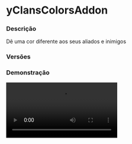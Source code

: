 # yClansColorsAddon
<secondary-label ref="addons"/>

### Descrição
Dê uma cor diferente aos seus aliados e inimigos

### Versões
<secondary-label ref="1.8"/>
<secondary-label ref="1.9"/>
<secondary-label ref="1.10"/>
<secondary-label ref="1.11"/>
<secondary-label ref="1.12"/>
<secondary-label ref="1.13"/>
<secondary-label ref="1.14"/>
<secondary-label ref="1.15"/>
<secondary-label ref="1.16"/>
<secondary-label ref="1.17"/>
<secondary-label ref="1.18"/>
<secondary-label ref="1.19"/>
<secondary-label ref="1.20"/>
<secondary-label ref="1.21"/>

### Demonstração
<video src="https://i.imgur.com/d8t9Ed8.png"/>


## Configuração
<primary-label ref="config"/>
Confira os arquivos de configuração deste plugin e revise os detalhes para garantir uma implementação correta.

<chapter title="Arquivos de Configuração" collapsible="true">
<chapter title="Estrutura do diretório" collapsible="false">
<code-block lang="plain text" ignore-vars="true">
Estrutura do diretório:
└── yClansColorsAddon/
    └── config.yml
</code-block>
</chapter>

<chapter title="config.yml" collapsible="true">
<code-block lang="yaml" ignore-vars="true">
<![CDATA[
#         ____ _                  ____      _                   _       _     _
#  _   _ / ___| | __ _ _ __  ___ / ___|___ | | ___  _ __ ___   / \   __| | __| | ___  _ __
# | | | | |   | |/ _` | '_ \/ __| |   / _ \| |/ _ \| '__/ __| / _ \ / _` |/ _` |/ _ \| '_ \
# | |_| | |___| | (_| | | | \__ \ |__| (_) | | (_) | |  \__ \/ ___ \ (_| | (_| | (_) | | | |
#  \__, |\____|_|\__,_|_| |_|___/\____\___/|_|\___/|_|  |___/_/   \_\__,_|\__,_|\___/|_| |_|
#  |___/
#

# Formatação da placeholder (RELATIVE)
# Para testes, use o comando "/papi parserel <player> <player> %rel_yclanscolorsaddon_color%TESTE"
#
# PLACEHOLDER: %rel_yclanscolorsaddon_color%
#
placeholders:
  no-clan: '&7'
  same-clan: '&a'
  clan-ally: '&2[A] &a'
  clan-neutral: '&c'
  clan-rival: '&4[R] &c'
]]>
</code-block>
</chapter>

</chapter>


## Erros comuns
<primary-label ref="errors"/>

Antes de configurar o plugin, revise os pontos listados aqui para evitar problemas frequentes durante a configuração.

<seealso style="cards">
    <category ref="wrs">
        <a href="yplugins.md"></a>        <a href="https://ystoreplugins.com.br/plugins/detalhes/153-yClansColorsAddon">Site do plugin yClansColorsAddon</a>
    </category>
</seealso>